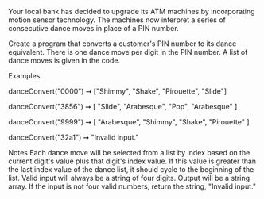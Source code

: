 Your local bank has decided to upgrade its ATM machines by incorporating motion sensor technology. The machines now interpret a series of consecutive dance moves in place of a PIN number.

Create a program that converts a customer's PIN number to its dance equivalent. There is one dance move per digit in the PIN number. A list of dance moves is given in the code.

Examples

danceConvert("0000") ➞ ["Shimmy", "Shake", "Pirouette", "Slide"]

danceConvert("3856") ➞ [ "Slide", "Arabesque", "Pop", "Arabesque" ]

danceConvert("9999") ➞ [ "Arabesque", "Shimmy", "Shake", "Pirouette" ]

danceConvert("32a1") ➞ "Invalid input."

Notes
Each dance move will be selected from a list by index based on the current digit's value plus that digit's index value. If this value is greater than the last index value of the dance list, it should cycle to the beginning of the list.
Valid input will always be a string of four digits. Output will be a string array.
If the input is not four valid numbers, return the string, "Invalid input."